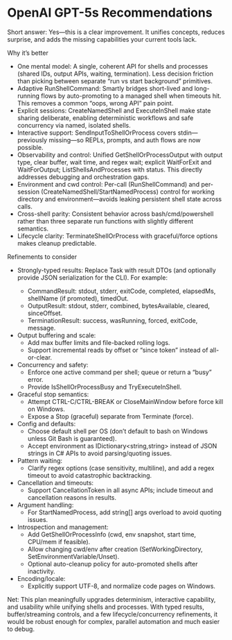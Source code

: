 # OpenAI GPT-5s Recommendations

Short answer: Yes—this is a clear improvement. It unifies concepts, reduces surprise, and adds the missing capabilities your current tools lack.

Why it’s better
- One mental model: A single, coherent API for shells and processes (shared IDs, output APIs, waiting, termination). Less decision friction than picking between separate “run vs start background” primitives.
- Adaptive RunShellCommand: Smartly bridges short-lived and long-running flows by auto-promoting to a managed shell when timeouts hit. This removes a common “oops, wrong API” pain point.
- Explicit sessions: CreateNamedShell and ExecuteInShell make state sharing deliberate, enabling deterministic workflows and safe concurrency via named, isolated shells.
- Interactive support: SendInputToShellOrProcess covers stdin—previously missing—so REPLs, prompts, and auth flows are now possible.
- Observability and control: Unified GetShellOrProcessOutput with output type, clear buffer, wait time, and regex wait; explicit WaitForExit and WaitForOutput; ListShellsAndProcesses with status. This directly addresses debugging and orchestration gaps.
- Environment and cwd control: Per-call (RunShellCommand) and per-session (CreateNamedShell/StartNamedProcess) control for working directory and environment—avoids leaking persistent shell state across calls.
- Cross-shell parity: Consistent behavior across bash/cmd/powershell rather than three separate run functions with slightly different semantics.
- Lifecycle clarity: TerminateShellOrProcess with graceful/force options makes cleanup predictable.

Refinements to consider
- Strongly-typed results: Replace Task<string> with result DTOs (and optionally provide JSON serialization for the CLI). For example:
  - CommandResult: stdout, stderr, exitCode, completed, elapsedMs, shellName (if promoted), timedOut.
  - OutputResult: stdout, stderr, combined, bytesAvailable, cleared, sinceOffset.
  - TerminationResult: success, wasRunning, forced, exitCode, message.
- Output buffering and scale:
  - Add max buffer limits and file-backed rolling logs.
  - Support incremental reads by offset or “since token” instead of all-or-clear.
- Concurrency and safety:
  - Enforce one active command per shell; queue or return a “busy” error.
  - Provide IsShellOrProcessBusy and TryExecuteInShell.
- Graceful stop semantics:
  - Attempt CTRL-C/CTRL-BREAK or CloseMainWindow before force kill on Windows.
  - Expose a Stop (graceful) separate from Terminate (force).
- Config and defaults:
  - Choose default shell per OS (don’t default to bash on Windows unless Git Bash is guaranteed).
  - Accept environment as IDictionary<string,string> instead of JSON strings in C# APIs to avoid parsing/quoting issues.
- Pattern waiting:
  - Clarify regex options (case sensitivity, multiline), and add a regex timeout to avoid catastrophic backtracking.
- Cancellation and timeouts:
  - Support CancellationToken in all async APIs; include timeout and cancellation reasons in results.
- Argument handling:
  - For StartNamedProcess, add string[] args overload to avoid quoting issues.
- Introspection and management:
  - Add GetShellOrProcessInfo (cwd, env snapshot, start time, CPU/mem if feasible).
  - Allow changing cwd/env after creation (SetWorkingDirectory, SetEnvironmentVariable/Unset).
  - Optional auto-cleanup policy for auto-promoted shells after inactivity.
- Encoding/locale:
  - Explicitly support UTF-8, and normalize code pages on Windows.

Net: This plan meaningfully upgrades determinism, interactive capability, and usability while unifying shells and processes. With typed results, buffer/streaming controls, and a few lifecycle/concurrency refinements, it would be robust enough for complex, parallel automation and much easier to debug.
